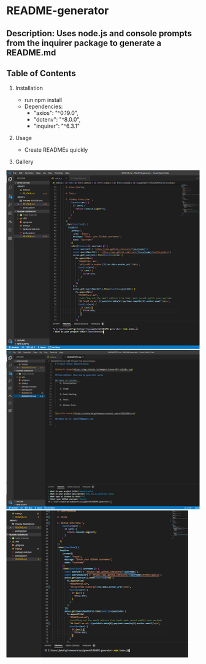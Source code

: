 # README-generator

## Description: Uses node.js and console prompts from the inquirer package to generate a README.md

## Table of Contents
1. Installation
    - run npm install 
    - Dependencies:
        * "axios": "^0.19.0",
        * "dotenv": "^8.0.0",
        * "inquirer": "^6.3.1"
  
2. Usage
    - Create READMEs quickly 
3. Gallery

![starting image](./media/3.PNG)
![ending image](./media/10.PNG)
![animated gif](./media/readmeAnimated.gif)
